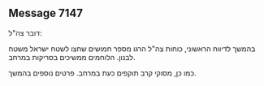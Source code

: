 ## Message 7147

דובר צה"ל:

בהמשך לדיווח הראשוני, כוחות צה"ל הרגו מספר חמושים שחצו לשטח ישראל משטח לבנון. הלוחמים ממשיכים בסריקות במרחב.

כמו כן, מסוקי קרב תוקפים כעת במרחב. פרטים נוספים בהמשך.

